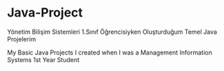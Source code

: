 # Java-Project


Yönetim Bilişim Sistemleri 1.Sınıf Öğrencisiyken Oluşturduğum Temel Java Projelerim

My Basic Java Projects I created when I was a Management Information Systems 1st Year Student
